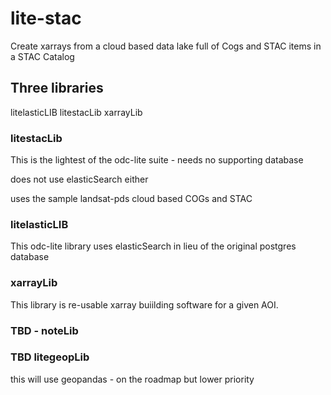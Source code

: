 # lite-stac

Create xarrays from a cloud based data lake full of Cogs and STAC items in a STAC Catalog


## Three libraries

litelasticLIB  litestacLib  xarrayLib

### litestacLib

This is the lightest of the odc-lite suite - needs no supporting database 

does not use elasticSearch either

uses the sample landsat-pds cloud based COGs and STAC

### litelasticLIB

This odc-lite library uses elasticSearch in lieu of the original postgres database


### xarrayLib

This library is re-usable xarray buiilding software for a given AOI.


###  TBD - noteLib


### TBD litegeopLib

this will use geopandas - on the roadmap but lower priority



